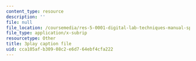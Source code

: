 ```yaml
---
content_type: resource
description: ''
file: null
file_location: /coursemedia/res-5-0001-digital-lab-techniques-manual-spring-2007/cca105afb30908c2e6d764ebf4cfa222_cG6QrqS4ruQ.srt
file_type: application/x-subrip
resourcetype: Other
title: 3play caption file
uid: cca105af-b309-08c2-e6d7-64ebf4cfa222
---
```

